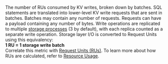 The number of RUs consumed by KV writes, broken down by batches. SQL statements are translated into lower-level KV write requests that are sent in batches. Batches may contain any number of requests. Requests can have a payload containing any number of bytes. Write operations are replicated to multiple [storage processes](resource-usage-basic.md#understand-resource-consumption) (3 by default), with each replica counted as a separate write operation. Storage layer I/O is converted to Request Units using this equivalency:
<br>
<b>1 RU = 1 storage write batch</b>
<br>
Correlate this metric with [Request Units (RUs)](#tenant.consumption.request_units). To learn more about how RUs are calculated, refer to [Resource Usage](resource-usage-basic.md).